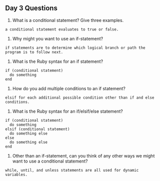 ## Day 3 Questions

1. What is a conditional statement? Give three examples.
```
a conditional statement evaluates to true or false.
```

1. Why might you want to use an if-statement?
```
if statements are to determine which logical branch or path the program is to follow next.
```

1. What is the Ruby syntax for an if statement?
```
if (conditional statement)
  do something
end
```

1. How do you add multiple conditions to an if statement?
```
elsif for each additional possible condition other than if and else conditions.
```

1. What is the Ruby syntax for an if/elsif/else statement?
```
if (conditional statement)
  do something
elsif (conditional statement)
  do something else
else
  do something else
end
```

1. Other than an if-statement, can you think of any other ways we might want to use a conditional statement?
```
while, until, and unless statements are all used for dynamic variables.
```
